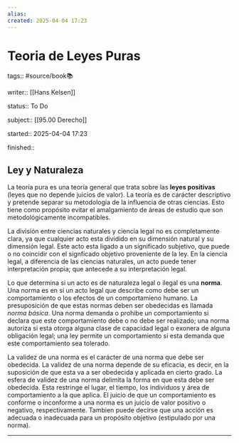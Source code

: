 ```yaml
---
alias: 
created: 2025-04-04 17:23
---
```

# Teoria de Leyes Puras
tags:: #source/book📚 

writer:: [[Hans Kelsen]]

status:: To Do

subject:: [[95.00 Derecho]]

started:: 2025-04-04 17:23

finished::

## Ley y Naturaleza
La teoría pura es una teoría general que trata sobre las **leyes positivas** (leyes que no depende juicios de valor). La teoría es de carácter descriptivo y pretende separar su metodología de la influencia de otras ciencias. Esto tiene como propósito evitar el amalgamiento de áreas de estudio que son metodológicamente incompatibles.

La división entre ciencias naturales y ciencia legal no es completamente clara, ya que cualquier acto esta dividido en su dimensión natural y su dimensión legal. Este acto esta ligado a un significado subjetivo, que puede o no coincidir con el signficado objetivo proveniente de la ley. En la ciencia legal, a diferencia de las ciencias naturales, un acto puede tener interpretación propia; que antecede a su interpretación legal.

Lo que determina si un acto es de naturaleza legal o ilegal es una **norma**. Una norma es en sí un acto legal que describe como debe ser un comportamiento o los efectos de un comportamieno humano. La presuposición de que estas normas deben ser obedecidas es llamada *norma básica*. Una norma demanda o prohibe un comportamiento si declara que este comportamiento debe o no debe ser realizado; una norma autoriza si esta otorga alguna clase de capacidad legal o exonera de alguna obligación legal; una ley permite un comportamiento si esta demanda que este comportamiento sea tolerado. 

La validez de una norma es el carácter de una norma que debe ser obedecida. La validez de una norma depende de su eficacia, es decir, en la suposición de que esta va a ser obedecida y aplicada en cierto grado. La esfera de validez de una norma delimita la forma en que esta debe ser obedecida. Esta restringe el lugar, el tiempo, los individuos y área de comportamiento a la que aplica. El juicio de que un comportamiento es conforme o inconforme a una norma es un juicio de valor positivo o negativo, respectivamente. Tambien puede decirse que una acción es adecuada o inadecuada para un propósito objetivo (estipulado por una norma).
___


